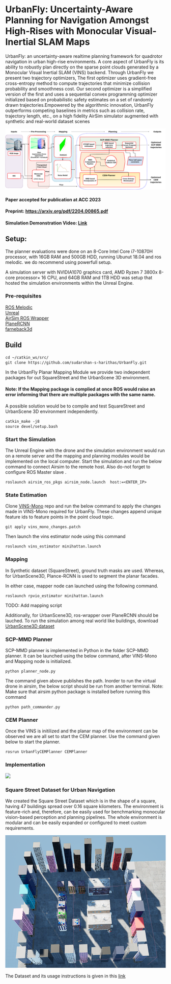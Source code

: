 # UrbanFly: Uncertainty-Aware Planning for Navigation Amongst High-Rises with Monocular Visual-Inertial SLAM Maps


UrbanFly: an uncertainty-aware realtime planning framework for quadrotor navigation in urban high-rise environments. A core aspect of UrbanFly is its ability to robustly plan directly on the sparse point clouds generated by a Monocular Visual Inertial SLAM (VINS) backend. Through UrbanFly we present two trajectory optimizers, The first optimizer uses gradient-free cross-entropy method to compute trajectories that minimize collision probability and smoothness cost. Our second optimizer is a simplified version of the first and uses a sequential convex programming optimizer initialized based on probabilistic safety estimates on a set of randomly drawn trajectories.Empowered by the algorithmic innovation, UrbanFly outperforms competing baselines in metrics such as collision rate, trajectory length, etc., on a high fidelity AirSim simulator augmented with synthetic and real-world dataset scenes


![](https://github.com/sudarshan-s-harithas/UrbanFly/blob/main/UrbanFlyCEMPlanner/Images/BlockDiagram.png)

#### Paper accepted for publication at ACC 2023
#### Preprint: https://arxiv.org/pdf/2204.00865.pdf
#### Simulation Demonstration Video: [Link](https://www.youtube.com/watch?v=xeoV6GU6MaE&t=3s)


## Setup:

The planner evaluations were done on an 8-Core Intel Core i7-10870H processor, with 16GB RAM and 500GB HDD, running Ubunut 18.04 and ros melodic. we do recommend using powerfull setup.

A simulation server with NVIDIA1070 graphics card, AMD Ryzen 7 3800x 8-core processor× 16 CPU, and 64GB RAM and 1TB HDD was setup that hosted the simulation environments within the Unreal Engine. 

### Pre-requisites

[ROS Melodic](http://wiki.ros.org/melodic/Installation/Ubuntu) <br />
[Unreal](https://docs.unrealengine.com/4.26/en-US/Basics/InstallingUnrealEngine/) <br />
[AirSim ROS Wrapper](https://microsoft.github.io/AirSim/airsim_ros_pkgs/) <br />
[PlaneRCNN](https://github.com/NVlabs/planercnn) <br />
[farneback3d](https://github.com/theHamsta/farneback3d) <br />


## Build

```
cd ~/catkin_ws/src/
git clone https://github.com/sudarshan-s-harithas/UrbanFly.git
```

In the UrbanFly Planar Mapping Module we provide two independent packages for out SquareStreet and the UrbanScene 3D environment. 

#### Note: If the Mapping package is complied at once ROS would raise an error informing that there are multiple packages with the same name. 

A possible solution would be to compile and test SquareStreet and UrbanScene 3D environment independently. 

```
catkin_make -j8
source devel/setup.bash
```


### Start the Simulation 

The Unreal Engine with the drone and the simulation environment would run on a remote server and the mapping and planning modules would be implemented on the local computer. Start the simulation and run the below command to connect Airsim to the remote host. Also do-not forget to configure ROS Master  slave . 
```
roslaunch airsim_ros_pkgs airsim_node.launch  host:=<ENTER_IP>
```
### State Estimation 

Clone [VINS-Mono]() repo and run the below command to apply the changes made in VINS-Mono required for UrbanFly. These changes append unique feature ids to feature points in the point cloud topic. 

```
git apply vins_mono_changes.patch
```

Then launch the vins estimator node using this command

```
roslaunch vins_estimator minihattan.launch
```

### Mapping


In Synthetic dataset (SquareStreet), ground truth masks are used. Whereas, for UrbanScene3D, Plance-RCNN is used to segment the planar facades.

In either case, mapper node can launched using the following command.

```
roslaunch rpvio_estimator minihattan.launch
```
TODO: Add mapping script

Additionally, for UrbanScene3D, ros-wrapper over PlaneRCNN should be lauched.
To run the simulation among real world like buildings, download [UrbanScene3D dataset](https://vcc.tech/UrbanScene3D/) <br />

### SCP-MMD Planner

SCP-MMD planner is implemented in Python in the folder SCP-MMD planner. It can be launched using the below command, after VINS-Mono and Mapping node is initialized.

```
python planner_node.py
```

The command given above publishes the path. Inorder to run the virtual drone in airsim, the below script should be run from another terminal.
Note: Make sure that airsim python package is installed before running this command
```
python path_commander.py
```


### CEM Planner 

Once the VINS is initilized and the planar map of the environment can be observed we are all set to start the CEM planner. Use the command given below to start the planner. 

```
rosrun UrbanFlyCEMPlanner CEMPlanner
```

### Implementation

![](https://github.com/sudarshan-s-harithas/UrbanFly/blob/main/UrbanFlyCEMPlanner/Images/Simulation.gif)


### Square Street Dataset for Urban Navigation

We created the Square Street Dataset which is in the shape of a square, having 47 buildings spread over 0.16 square kilometers. The environment is feature-rich and, therefore, can be easily used for benchmarking monocular vision-based perception and planning pipelines. The whole environment is modular and can be easily expanded or configured to meet custom requirements. 

![](https://github.com/sudarshan-s-harithas/UrbanFly/blob/main/UrbanFlyCEMPlanner/Images/urban_street_square.png)

The Dataset and its usage instructions is given in this [link](https://zenodo.org/record/6615491#.Yp2V0hxBxH5)  

